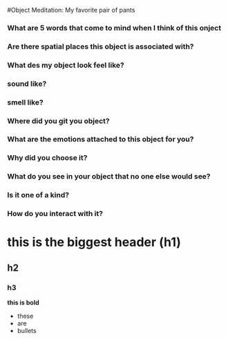 #Object Meditation: My favorite pair of pants

### What are 5 words that come to mind when I think of this onject

### Are there spatial places this object is associated with?

### What des my object look feel like?

### sound like?

### smell like?

### Where did you git you object?

### What are the emotions attached to this object for you?

### Why did you choose it?

### What do you see in your object that no one else would see?

### Is it one of a kind?

### How do you interact with it?

# this is the biggest header (h1)
## h2
### h3

**this is bold**
- these
- are
- bullets

